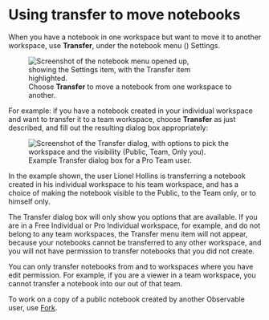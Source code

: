 # Using transfer to move notebooks

When you have a notebook in one workspace but want to move it to another workspace, use **Transfer**, under the notebook menu (<Icon name="threeHorizDots" />) Settings.

<figure>
  <img
    class="screenshot" style="max-width:350px;"
    src="/accounts-workspaces/assets/transferMenuItem.png"
    alt="Screenshot of the notebook menu opened up, showing the Settings item, with the Transfer item highlighted."
  />
  <figcaption>Choose <b>Transfer</b> to move a notebook from one workspace to another.</figcaption>
</figure>

For example: if you have a notebook created in your individual workspace and want to transfer it to a team workspace, choose **Transfer** as just described, and fill out the resulting dialog box appropriately:

<figure>
  <img
    class="screenshot" style="max-width:450px;"
    src="/accounts-workspaces/assets/transferDialogBoxProTeam.png"
    alt="Screenshot of the Transfer dialog, with options to pick the workspace and the visibility (Public, Team, Only you)."
  />
  <figcaption>Example Transfer dialog box for a Pro Team user.</figcaption>
</figure>

In the example shown, the user Lionel Hollins is transferring a notebook created in his individual workspace to his team workspace, and has a choice of making the notebook visible to the Public, to the Team only, or to himself only. 

The Transfer dialog box will only show you options that are available. If you are in a Free Individual or Pro Individual workspace, for example, and do not belong to any team workspaces, the Transfer menu item will not appear, because your notebooks cannot be transferred to any other workspace, and you will not have permission to transfer notebooks that you did not create.

You can only transfer notebooks from and to workspaces where you have edit permission. For example, if you are a viewer in a team workspace, you cannot transfer a notebook into our out of that team.

To work on a copy of a public notebook created by another Observable user, use [Fork](https://observablehq.com/@observablehq/fork-suggest-merge).